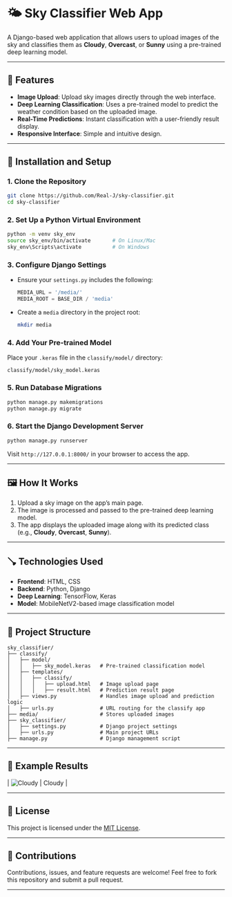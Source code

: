 # 🌤 Sky Classifier Web App

A Django-based web application that allows users to upload images of the sky and classifies them as **Cloudy**, **Overcast**, or **Sunny** using a pre-trained deep learning model.

---

## 🚀 Features
- **Image Upload**: Upload sky images directly through the web interface.
- **Deep Learning Classification**: Uses a pre-trained model to predict the weather condition based on the uploaded image.
- **Real-Time Predictions**: Instant classification with a user-friendly result display.
- **Responsive Interface**: Simple and intuitive design.

---

## 🔧 Installation and Setup

### **1. Clone the Repository**
```bash
git clone https://github.com/Real-J/sky-classifier.git
cd sky-classifier
```

### **2. Set Up a Python Virtual Environment**
```bash
python -m venv sky_env
source sky_env/bin/activate       # On Linux/Mac
sky_env\Scripts\activate          # On Windows
```

### **3. Configure Django Settings**
- Ensure your `settings.py` includes the following:
  ```python
  MEDIA_URL = '/media/'
  MEDIA_ROOT = BASE_DIR / 'media'
  ```
- Create a `media` directory in the project root:
  ```bash
  mkdir media
  ```

### **4. Add Your Pre-trained Model**
Place your `.keras` file in the `classify/model/` directory:
```
classify/model/sky_model.keras
```

### **5. Run Database Migrations**
```bash
python manage.py makemigrations
python manage.py migrate
```

### **6. Start the Django Development Server**
```bash
python manage.py runserver
```

Visit `http://127.0.0.1:8000/` in your browser to access the app.

---

## 🖼 How It Works
1. Upload a sky image on the app’s main page.
2. The image is processed and passed to the pre-trained deep learning model.
3. The app displays the uploaded image along with its predicted class (e.g., **Cloudy**, **Overcast**, **Sunny**).

---

## 🪠 Technologies Used
- **Frontend**: HTML, CSS
- **Backend**: Python, Django
- **Deep Learning**: TensorFlow, Keras
- **Model**: MobileNetV2-based image classification model

---

## 🐂 Project Structure
```
sky_classifier/
├── classify/
│   ├── model/
│   │   ├── sky_model.keras   # Pre-trained classification model
│   ├── templates/
│   │   ├── classify/
│   │   │   ├── upload.html   # Image upload page
│   │   │   ├── result.html   # Prediction result page
│   ├── views.py              # Handles image upload and prediction logic
│   ├── urls.py               # URL routing for the classify app
├── media/                    # Stores uploaded images
├── sky_classifier/
│   ├── settings.py           # Django project settings
│   ├── urls.py               # Main project URLs
├── manage.py                 # Django management script
```

---

## 🔢 Example Results

| ![Cloudy](https://via.placeholder.com/100) | Cloudy     |


---

## 📜 License
This project is licensed under the [MIT License](LICENSE).

---

## 🤝 Contributions
Contributions, issues, and feature requests are welcome! Feel free to fork this repository and submit a pull request.

---


